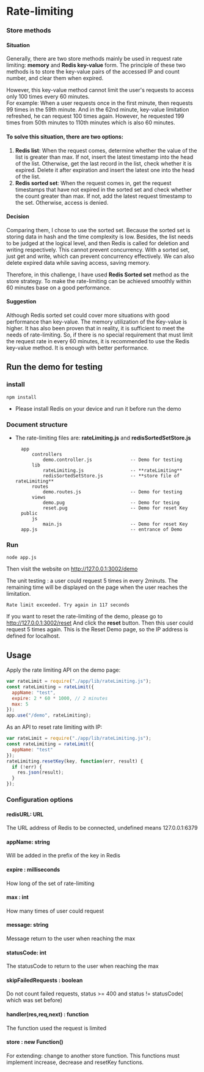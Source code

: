 # Rate-limiting

### Store methods

#### Situation

Generally, there are two store methods mainly be used in request rate limiting: **memory** and **Redis key-value** form.
The principle of these two methods is to store the key-value pairs of the accessed IP and count number, and clear them when expired.

However, this key-value method cannot limit the user's requests to access only 100 times every 60 minutes.  
For example: When a user requests once in the first minute, then requests 99 times in the 59th minute. And in the 62nd minute, key-value limitation refreshed, he can request 100 times again. However, he requested 199 times from 50th minutes to 110th minutes which is also 60 minutes.

#### To solve this situation, there are two options:

1. **Redis list**: When the request comes, determine whether the value of the list is greater than max. If not, insert the latest timestamp into the head of the list. Otherwise, get the last record in the list, check whether it is expired. Delete it after expiration and insert the latest one into the head of the list.
2. **Redis sorted set**: When the request comes in, get the request timestamps that have not expired in the sorted set and check whether the count greater than max. If not, add the latest request timestamp to the set. Otherwise, access is denied.

#### Decision

Comparing them, I chose to use the sorted set. Because the sorted set is storing data in hash and the time complexity is low. Besides, the list needs to be judged at the logical level, and then Redis is called for deletion and writing respectively. This cannot prevent concurrency. With a sorted set, just get and write, which can prevent concurrency effectively. We can also delete expired data while saving access, saving memory.

Therefore, in this challenge, I have used **Redis Sorted set** method as the store strategy. To make the rate-limiting can be achieved smoothly within 60 minutes base on a good performance.

#### Suggestion

Although Redis sorted set could cover more situations with good performance than key-value. The memory utilization of the Key-value is higher. It has also been proven that in reality, it is sufficient to meet the needs of rate-limiting. So, if there is no special requirement that must limit the request rate in every 60 minutes, it is recommended to use the Redis key-value method. It is enough with better performance.

## Run the demo for testing

### install

    npm install

- Please install Redis on your device and run it before run the demo

### Document structure

- The rate-limiting files are: **rateLimiting.js** and **redisSortedSetStore.js**

        app
            controllers
                demo.controller.js              -- Demo for testing
            lib
                rateLimiting.js                 -- **rateLimiting**
                redisSortedSetStore.js          -- **store file of rateLimiting**
            routes
                demo.routes.js                  -- Demo for testing
            views
                demo.pug                        -- Demo for tesing
                reset.pug                       -- Demo for reset Key
        public
            js
                main.js                         -- Demo for reset Key
        app.js                                  -- entrance of Demo

### Run

    node app.js

Then visit the website on http://127.0.0.1:3002/demo

The unit testing : a user could request 5 times in every 2minuts.
The remaining time will be displayed on the page when the user reaches the limitation.

    Rate limit exceeded. Try again in 117 seconds

If you want to reset the rate-limiting of the demo, please go to http://127.0.0.1:3002/reset
And click the **reset** button. Then this user could request 5 times again. This is the Reset Demo page, so the IP address is defined for localhost.

## Usage

Apply the rate limiting API on the demo page:

```javascript
var rateLimit = require("./app/lib/rateLimiting.js");
const rateLimiting = rateLimit({
  appName: "test",
  expire: 2 * 60 * 1000, // 2 minutes
  max: 5
});
app.use("/demo", rateLimiting);
```

As an API to reset rate limiting with IP:

```javascript
var rateLimit = require("./app/lib/rateLimiting.js");
const rateLimiting = rateLimit({
  appName: "test"
});
rateLimiting.resetKey(key, function(err, result) {
  if (!err) {
    res.json(result);
  }
});
```

### Configuration options

#### redisURL: URL

The URL address of Redis to be connected, undefined means 127.0.0.1:6379

#### appName: string

Will be added in the prefix of the key in Redis

#### expire : milliseconds

How long of the set of rate-limiting

#### max : int

How many times of user could request

#### message: string

Message return to the user when reaching the max

#### statusCode: int

The statusCode to return to the user when reaching the max

#### skipFailedRequests : boolean

Do not count failed requests, status >= 400 and status != statusCode( which was set before)

#### handler(res,req,next) : function

The function used the request is limited

#### store : new Function()

For extending: change to another store function. This functions must implement increase, decrease and resetKey functions.
